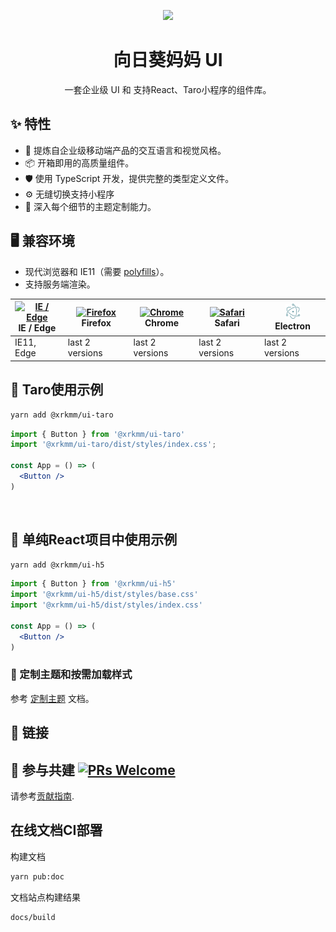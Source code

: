 <!--
 * @Description:
 * @Author: zhoulong.yang
 * @Date: 2021-06-10 18:57:24
 * @LastEditors: zhoulong.yang
 * @LastEditTime: 2021-06-11 14:08:32
-->
<p align="center">
  <a href="https://ant.design">
    <img width="200" src="https://assets.xrkmm.cn/u/3202028/f7ae6e50-7336-4233-aa44-ee9f2d2e83dc.png">
  </a>
</p>

<h1 align="center">向日葵妈妈 UI</h1>

<div align="center">

一套企业级 UI 和 支持React、Taro小程序的组件库。

</div>

## ✨ 特性

- 🌈 提炼自企业级移动端产品的交互语言和视觉风格。
- 📦 开箱即用的高质量组件。
- 🛡 使用 TypeScript 开发，提供完整的类型定义文件。
- ⚙️ 无缝切换支持小程序
- 🎨 深入每个细节的主题定制能力。

## 🖥 兼容环境

- 现代浏览器和 IE11（需要 [polyfills](https://ant.design/docs/react/getting-started-cn#兼容性)）。
- 支持服务端渲染。

| [<img src="https://raw.githubusercontent.com/alrra/browser-logos/master/src/edge/edge_48x48.png" alt="IE / Edge" width="24px" height="24px" />](http://godban.github.io/browsers-support-badges/)<br>IE / Edge | [<img src="https://raw.githubusercontent.com/alrra/browser-logos/master/src/firefox/firefox_48x48.png" alt="Firefox" width="24px" height="24px" />](http://godban.github.io/browsers-support-badges/)<br>Firefox | [<img src="https://raw.githubusercontent.com/alrra/browser-logos/master/src/chrome/chrome_48x48.png" alt="Chrome" width="24px" height="24px" />](http://godban.github.io/browsers-support-badges/)<br>Chrome | [<img src="https://raw.githubusercontent.com/alrra/browser-logos/master/src/safari/safari_48x48.png" alt="Safari" width="24px" height="24px" />](http://godban.github.io/browsers-support-badges/)<br>Safari | [<img src="https://raw.githubusercontent.com/alrra/browser-logos/master/src/electron/electron_48x48.png" alt="Electron" width="24px" height="24px" />](http://godban.github.io/browsers-support-badges/)<br>Electron |
| --- | --- | --- | --- | --- |
| IE11, Edge | last 2 versions | last 2 versions | last 2 versions | last 2 versions |


## 🔨 Taro使用示例

```bash
yarn add @xrkmm/ui-taro
```

```jsx
import { Button } from '@xrkmm/ui-taro'
import '@xrkmm/ui-taro/dist/styles/index.css';

const App = () => (
  <Button />
)
```

<br />

## 🔨 单纯React项目中使用示例

```bash
yarn add @xrkmm/ui-h5
```

```jsx
import { Button } from '@xrkmm/ui-h5'
import '@xrkmm/ui-h5/dist/styles/base.css'
import '@xrkmm/ui-h5/dist/styles/index.css'

const App = () => (
  <Button />
)
```


### 🌈 定制主题和按需加载样式

参考 [定制主题](/customize) 文档。



## 🔗 链接



## 🤝 参与共建 [![PRs Welcome](https://img.shields.io/badge/PRs-welcome-brightgreen.svg?style=flat-square)](http://makeapullrequest.com)

请参考[贡献指南](/Publish.md).

## 在线文档CI部署

构建文档
```bash
yarn pub:doc
```

文档站点构建结果
```tsx
docs/build
```
